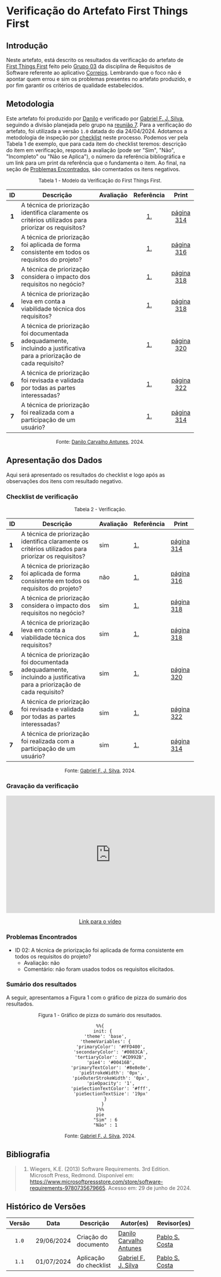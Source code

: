 # Verificação do Artefato First Things First

## Introdução

Neste artefato, está descrito os resultados da verificação do artefato de [First Things First](https://requisitos-de-software.github.io/2024.1-Correios/priorizacao/tecnicas/firstThingsFirst/) feito pelo [Grupo 03](https://requisitos-de-software.github.io/2024.1-Correios/) da disciplina de Requisitos de Software referente ao aplicativo [Correios](https://www.correios.com.br/). Lembrando que o foco não é apontar quem errou e sim os problemas presentes no artefato produzido, e por fim garantir os critérios de qualidade estabelecidos.

## Metodologia

Este artefato foi produzido por [Danilo][DaniloGH] e verificado por [Gabriel F. J. Silva][GabrielFGH], seguindo a divisão planejada pelo grupo na [reunião 7](https://requisitos-de-software.github.io/2024.1-Correios/atas/ata7/). Para a verificação do artefato, foi utilizada a versão `1.0` datada do dia 24/04/2024. Adotamos a metodologia de inspeção por [checklist](#checklist-de-verificacao) neste processo. Podemos ver pela Tabela 1 de exemplo, que para cada item do checklist teremos: descrição do item em verificação, resposta à avaliação (pode ser "Sim", "Não", "Incompleto" ou "Não se Aplica"), o número da referência bibliográfica e um link para um print da referência que o fundamenta o item. Ao final, na seção de [Problemas Encontrados](#problemas-encontrados), são comentados os itens negativos.

<font size="2"><p style="text-align: center">Tabela 1 - Modelo da Verificação do First Things First.</p></font>

<center>

| ID | Descrição | Avaliação | Referência | Print |
|:--:| --------- | :-------: | :--------: | :---: |
| **1** | A técnica de priorização identifica claramente os critérios utilizados para priorizar os requisitos? |  | [1.](#ref1) | [página 314](../../../../assets/prints_verificacao/danilo/Pagina314.jpeg) |
| **2** | A técnica de priorização foi aplicada de forma consistente em todos os requisitos do projeto? |  | [1.](#ref1) | [página 316](../../../../assets/prints_verificacao/danilo/Pagina316.jpeg) |
| **3** | A técnica de priorização considera o impacto dos requisitos no negócio? |  | [1.](#ref1) | [página 318](../../../../assets/prints_verificacao/danilo/Pagina318.jpeg) |
| **4** | A técnica de priorização leva em conta a viabilidade técnica dos requisitos? |  | [1.](#ref1) | [página 318](../../../../assets/prints_verificacao/danilo/Pagina318.jpeg) |
| **5** | A técnica de priorização foi documentada adequadamente, incluindo a justificativa para a priorização de cada requisito? |  | [1.](#ref1) | [página 320](#ref1) |
| **6** | A técnica de priorização foi revisada e validada por todas as partes interessadas? |  | [1.](#ref1) | [página 322](../../../../assets/prints_verificacao/danilo/Pagina322.jpeg) |
| **7** | A técnica de priorização foi realizada com a participação de um usuário? |  | [1.](#ref1) | [página 314](../../../../assets/prints_verificacao/danilo/Pagina314.jpeg) |

</center>

<font size="2"><p style="text-align: center">Fonte: [Danilo Carvalho Antunes][DaniloGH], 2024.</p></font>

## Apresentação dos Dados

Aqui será apresentado os resultados do checklist e logo após as observações dos itens com resultado negativo.

### Checklist de verificação

<font size="2"><p style="text-align: center">Tabela 2 - Verificação.</p></font>

<center>

| ID | Descrição | Avaliação | Referência | Print |
| --- | --- | --- | --- | --- |
| **1** | A técnica de priorização identifica claramente os critérios utilizados para priorizar os requisitos? | sim | [1.](#ref1) | [página 314](../../../../assets/prints_verificacao/danilo/Pagina314.jpeg) |
| **2** | A técnica de priorização foi aplicada de forma consistente em todos os requisitos do projeto? | não | [1.](#ref1) | [página 316](../../../../assets/prints_verificacao/danilo/Pagina316.jpeg) |
| **3** | A técnica de priorização considera o impacto dos requisitos no negócio? | sim | [1.](#ref1) | [página 318](../../../../assets/prints_verificacao/danilo/Pagina318.jpeg) |
| **4** | A técnica de priorização leva em conta a viabilidade técnica dos requisitos? | sim | [1.](#ref1) | [página 318](../../../../assets/prints_verificacao/danilo/Pagina318.jpeg) |
| **5** | A técnica de priorização foi documentada adequadamente, incluindo a justificativa para a priorização de cada requisito? | sim | [1.](#ref1) | [página 320](#ref1) |
| **6** | A técnica de priorização foi revisada e validada por todas as partes interessadas? | sim | [1.](#ref1) | [página 322](../../../../assets/prints_verificacao/danilo/Pagina322.jpeg) |
| **7** | A técnica de priorização foi realizada com a participação de um usuário? | sim | [1.](#ref1) | [página 314](../../../../assets/prints_verificacao/danilo/Pagina314.jpeg) |

</center>

<font size="2"><p style="text-align: center">Fonte: [Gabriel F. J. Silva][GabrielFGH], 2024.</p></font>

### Gravação da verificação

<div style="text-align: center;">
    <iframe width="560" height="315" src="https://www.youtube.com/embed/alA1bT1J3yo" title="(Entrega 5.2) Verificação: First Things First" frameborder="0" allow="accelerometer; autoplay; clipboard-write; encrypted-media; gyroscope; picture-in-picture; web-share" referrerpolicy="strict-origin-when-cross-origin" allowfullscreen></iframe>
</div>

<p style="text-align: center">
    <a href="https://www.youtube.com/watch?v=alA1bT1J3yo"> Link para o vídeo </a>
</p>

### Problemas Encontrados

- ID 02: A técnica de priorização foi aplicada de forma consistente em todos os requisitos do projeto?
    - Avaliação: não
    - Comentário: não foram usados todos os requisitos elicitados.

### Sumário dos resultados

<!-- Conte as quantidade de ocorrencias e coloque no Grafico a quantidade em cada tipo de avaliação (se não ouver incidencia de um tipo como "não se aplica", apague a linha do mesmo)-->
A seguir, apresentamos a Figura 1 com o gráfico de pizza do sumário dos resultados.

<font size="2"><p style="text-align: center">Figura 1 - Gráfico de pizza do sumário dos resultados.</p></font>

<center>

``` mermaid
%%{
  init: {
    'theme': 'base',
    'themeVariables': {
        'primaryColor': '#FFD400',
        'secondaryColor': '#0083CA',
        'tertiaryColor': '#CD992B',
        'pie4': '#00416B',
        'primaryTextColor': '#8e8e8e',
        'pieStrokeWidth': '0px',
        'pieOuterStrokeWidth': '0px',
        'pieOpacity': '1',
        'pieSectionTextColor': '#fff',
        'pieSectionTextSize': '19px'
    }
  }
}%%
pie
    "Sim" : 6
    "Não" : 1
```

</center>

<font size="2"><p style="text-align: center">Fonte: [Gabriel F. J. Silva][GabrielFGH], 2024.</p></font>

## Bibliografia

> 1. <a id="ref1"> </a>Wiegers, K.E. (2013) Software Requirements. 3rd Edition. Microsoft Press, Redmond. Disponível em: https://www.microsoftpressstore.com/store/software-requirements-9780735679665. Acesso em: 29 de junho de 2024.

## Histórico de Versões

| Versão | Data | Descrição | Autor(es) | Revisor(es) |
| :----: | :--: | --------- | ----------- | ------ |
| `1.0`  | 29/06/2024 | Criação do documento | [Danilo Carvalho Antunes][DaniloGH] |  [Pablo S. Costa][PabloGH]  |
| `1.1`  | 01/07/2024 | Aplicação do checklist | [Gabriel F. J. Silva][GabrielFGH] | [Pablo S. Costa][PabloGH]  |

[ClaudioGH]: https://github.com/claudiohsc
[DaniloGH]: https://github.com/Danilo-Carvalho-Antunes
[EliasGH]: https://github.com/EliasOliver21
[GabrielBGH]: https://github.com/Bertolazi
[GabrielFGH]: https://github.com/MMcLovin
[PabloGH]: https://github.com/pabloheika
[RicardoGH]: https://www.github.com/avmricardo



